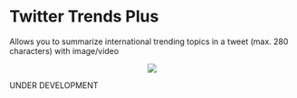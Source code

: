# Twitter Trends Plus

Allows you to summarize international trending topics in a tweet (max. 280 characters) with image/video

<p align="center">
  <img src="https://media.giphy.com/media/MdA16VIoXKKxNE8Stk/giphy.gif"/>  
</p>
UNDER DEVELOPMENT
